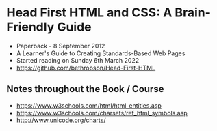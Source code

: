 # Head First HTML and CSS: A Brain-Friendly Guide

- Paperback - 8 September 2012
- A Learner's Guide to Creating Standards-Based Web Pages
- Started reading on Sunday 6th March 2022
- https://github.com/bethrobson/Head-First-HTML

## Notes throughout the Book / Course

- https://www.w3schools.com/html/html_entities.asp
- https://www.w3schools.com/charsets/ref_html_symbols.asp
- http://www.unicode.org/charts/
